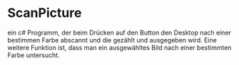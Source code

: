 # ScanPicture

ein c# Programm, der beim Drücken auf den Button den Desktop nach einer bestimmen Farbe abscannt und die gezählt und ausgegeben wird.
Eine weitere Funktion ist, dass man ein ausgewähltes Bild nach einer bestimmten Farbe untersucht.
